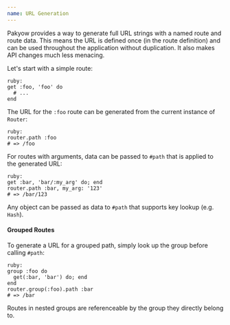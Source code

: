```yaml
---
name: URL Generation
---
```


Pakyow provides a way to generate full URL strings with a named route and route data. This means the URL is defined once (in the route definition) and can be used throughout the application without duplication. It also makes API changes much less menacing.

Let's start with a simple route:

    ruby:
    get :foo, 'foo' do
      # ...
    end

The URL for the `:foo` route can be generated from the current instance of `Router`:

    ruby:
    router.path :foo
    # => /foo

For routes with arguments, data can be passed to `#path` that is applied to the generated URL:

    ruby:
    get :bar, 'bar/:my_arg' do; end
    router.path :bar, my_arg: '123'
    # => /bar/123

Any object can be passed as data to `#path` that supports key lookup (e.g. `Hash`).

#### Grouped Routes

To generate a URL for a grouped path, simply look up the group before calling `#path`:

    ruby:
    group :foo do
      get(:bar, 'bar') do; end
    end
    router.group(:foo).path :bar
    # => /bar

Routes in nested groups are referenceable by the group they directly belong to.
